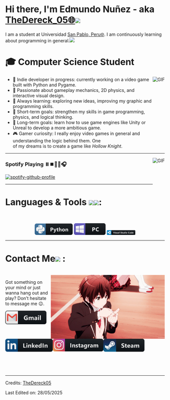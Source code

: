 # Hi there, I'm Edmundo Nuñez - aka [TheDereck_05🌐](https://guns.lol/the_dereck)<img width="50px" src="https://static.wikia.nocookie.net/minecraft_gamepedia/images/4/42/Dancing_Red_Parrot.gif/revision/latest?cb=20200226075200" />

I am a student at Universidad [San Pablo, Peru🌐](https://maps.app.goo.gl/7rTvzM91bxHGny7t9). I am continuously learning about programming in general.<img width="30px" src="https://media.tenor.com/6slN-n8vOEoAAAAi/anime.gif" />

# 🎓 Computer Science Student

<img align="right" alt="GIF" height="160px" src="https://user-images.githubusercontent.com/74038190/212257468-1e9a91f1-b626-4baa-b15d-5c385dfa7ed2.gif" />

- 👾 Indie developer in progress: currently working on a video game built with Python and Pygame.
- 🎨 Passionate about gameplay mechanics, 2D physics, and interactive visual design.
- 🧠 Always learning: exploring new ideas, improving my graphic and programming skills.
- 🎯 Short-term goals: strengthen my skills in game programming, physics, and logical thinking.
- 🚀 Long-term goals: learn how to use game engines like Unity or Unreal to develop a more ambitious game.
- 🎮 Gamer curiosity: I really enjoy video games in general and understanding the logic behind them. One  
  of my dreams is to create a game like *Hollow Knight*.

---


<img align="right" alt="GIF" height="170px" src="https://media.giphy.com/media/J5B1Y8QZnzXXbLQIBu/giphy.gif" />

### Spotify Playing ⏸️⏹️🔁🔀🎧
[![spotify-github-profile](https://spotify-github-profile.kittinanx.com/api/view?uid=31nbl2c657sv5hveguty5vlgh7w4&cover_image=true&theme=novatorem&show_offline=false&background_color=121212&interchange=false&bar_color=00ff2a&bar_color_cover=false)](https://github.com/kittinan/spotify-github-profile)

---

# Languages & Tools <img width="50px" src="https://media1.giphy.com/media/v1.Y2lkPTc5MGI3NjExY3MwbTFpbzJ3bTVvazVjeTNkNmZic3Y5NnlsOGRqN3BieHliaXpwNyZlcD12MV9pbnRlcm5hbF9naWZfYnlfaWQmY3Q9cw/Sd9XrDFZZ0Q0OXAdJM/giphy.gif" /><img width="35px" src="https://i.imgur.com/MDa3BP4.gif" />:

</br>

<p align="center">
  
<img src="https://github.com/TheDereck05/TheDereck05/blob/main/assets/icons/python.png" alt="python" width="120" hight="50">
<img src="https://github.com/TheDereck05/TheDereck05/blob/main/assets/icons/pc.png" alt="pc" width="100" hight="50">
<img src="https://github.com/TheDereck05/TheDereck05/blob/53e0a1e7713b1a60530920f52d126f4a7d813553/assets/icons/visualstudio_code.png?raw=true" alt="visualstudio_code" width="90" hight="50">


---
# Contact Me<img width="50px" src="https://media.tenor.com/Zh-kW5K_X0kAAAAi/neko-anime.gif" /> :

<p>
 </br>


<img hight="256" width="360" align="right" alt="GIF" src="https://github.com/TheDereck05/TheDereck05/blob/main/Gif_Icon/Gif_2.gif">


Got something on your mind or just wanna hang out and play? Don’t hesitate to message me 😉.

<a href="mailto:952350113ed@gmail.com">
 <img align="left" alt="Gmail" width="130" hight="100" src="assets/icons/gmail.png" />
</a>
<a href="https://www.linkedin.com/in/edmundo-nuñez-choque-2478b2294/">
  <img align="left" alt="Linkedin" width="150" hight="100" src="assets/icons/linkedin.png" />
</br>
</br>
</br>
</a>
<a href="https://www.instagram.com/nunezgeremy/">
  <img align="left" alt=" Reddit" width="160" hight="100" src="https://github.com/TheDereck05/TheDereck05/blob/main/assets/icons/instagram_button.png" />
</a>
<a href="https://steamcommunity.com/profiles/76561198974257330/">
  <img align="left" alt="Steam" width="130" hight="100" src="assets/icons/steam.png" />
</a>
 </p>
 

</br>
</br>
</br>
</br>
</br>
</br>
</br>

-----
Credits: [TheDereck05](https://github.com/TheDereck05)

Last Edited on: 28/05/2025




